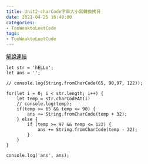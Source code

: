 ```yaml
---
title: Unit2-charCode字串大小寫轉換拷貝
date: 2021-04-25 16:40:00
categories: 
- TooWeaktoLeetCode
tags:
- TooWeaktoLeetCode
---
```


[解說連結](https://lidemy.com/courses/793973/lectures/14422489)

```
let str = 'hELLo';
let ans = '';

// console.log(String.fromCharCode(65, 90,97, 122));

for(let i = 0; i < str.length; i++) {
	let temp = str.charCodeAt(i)
	// console.log(temp);
	if(temp >= 65 && temp <= 90) {
		ans += String.fromCharCode(temp + 32);
	} else {
		if (temp >= 97 && temp <= 122) {
			ans += String.fromCharCode(temp - 32);
		}
	}
}

console.log('ans', ans);
```